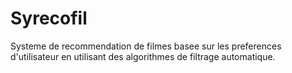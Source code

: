 # Syrecofil
Systeme de recommendation de filmes basee sur les preferences d'utilisateur en utilisant des algorithmes de filtrage automatique.

